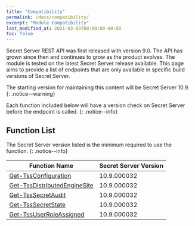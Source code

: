 ```yaml
---
title: "Compatibility"
permalink: /docs/compatibility/
excerpt: "Module Compatibility"
last_modified_at: 2021-03-03T00:00:00-00:00
toc: false
---
```


Secret Server REST API was first released with version 9.0. The API has grown since then and continues to grow as the product evolves. The module is tested on the latest Secret Server release available. This page aims to provide a list of endpoints that are only available in specific build versions of Secret Server.

The starting version for maintaining this content will be Secret Server 10.9.
{: .notice--warning}

Each function included below will have a version check on Secret Server before the endpoint is called.
{: .notice--info}

## Function List

The Secret Server version listed is the minimum required to use the function.
{: .notice--info}

**Function Name**                   | **Secret Server Version**     |
----------------------------------- | ----------------------------- |
[Get-TssConfiguration]              | 10.9.000032
[Get-TssDistributedEngineSite]      | 10.9.000032
[Get-TssSecretAudit]                | 10.9.000032
[Get-TssSecretState]                | 10.9.000032
[Get-TssUserRoleAssigned]           | 10.9.000032

[Get-TssSecretAudit]:/thycotic.secretserver/commands/Get-TssSecretAudit
[Get-TssUserRoleAssigned]:/thycotic.secretserver/commands/Get-TssUserRoleAssigned
[Get-TssSecretState]:/thycotic.secretserver/commands/Get-TssSecretState
[Get-TssConfiguration]:/thycotic.secretserver/commands/Get-TssConfiguration
[Get-TssDistributedEngineSite]:/thycotic.secretserver/commands/Get-TssDistributedEngineSite
